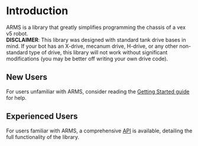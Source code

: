# Introduction
ARMS is a library that greatly simplifies programming the chassis of a vex v5 robot.  
**DISCLAIMER**: This library was designed with standard tank drive bases in mind. If your bot has an X-drive, mecanum drive, H-drive, or any other non-standard type of drive, this library will not work without significant modifications (you may be better off writing your own drive code).  

## New Users
For users unfamiliar with ARMS, consider reading the [Getting Started guide](/getting_started/) for help.

## Experienced Users
For users familiar with ARMS, a comprehensive [API](/api/) is available, detailing the full functionality of the library.


